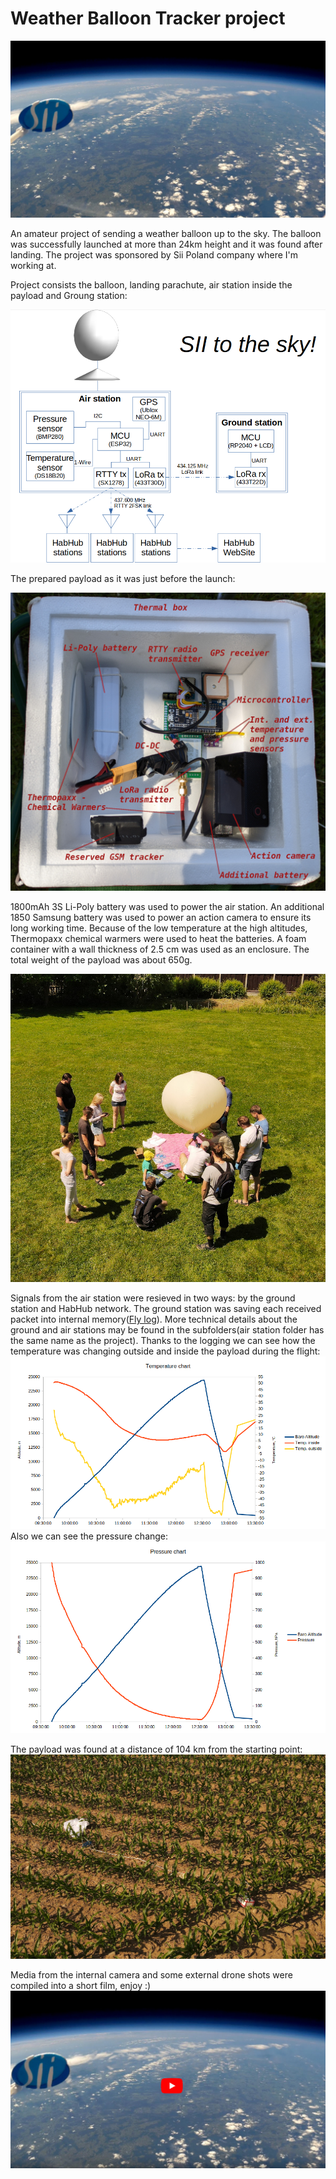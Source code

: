 # Weather Balloon Tracker project

![Camera view](Doc/24km_view.jpg)

An amateur project of sending a weather balloon up to the sky. The balloon was successfully launched at more than 24km height and it was found after landing. The project was sponsored by Sii Poland company where I'm working at.

Project consists the balloon, landing parachute, air station inside the payload and Groung station:

![alt text](Doc/Design_new.png)

The prepared payload as it was just before the launch:

![alt text](Doc/internals.jpg)

1800mAh 3S Li-Poly battery was used to power the air station. An additional 1850 Samsung battery was used to power an action camera to ensure its long working time. Because of the low temperature at the high altitudes, Thermopaxx chemical warmers were used to heat the batteries. A foam container with a wall thickness of 2.5 cm was used as an enclosure.
The total weight of the payload was about 650g.

![Preparing](Doc/launch.jpg)

Signals from the air station were resieved in two ways: by the ground station and HabHub network. The ground station was saving each received packet into internal memory([Fly log](Doc/Fly_Chart.xlsx)). More technical details about the ground and air stations may be found in the subfolders(air station folder has the same name as the project).
Thanks to the logging we can see how the temperature was changing outside and inside the payload during the flight:
![Temperature chart](Doc/Temperature_Chart.png)
Also we can see the pressure change:
![Pressure chart](Doc/Pressure_chart.png)

The payload was found at a distance of 104 km from the starting point:
![Found](Doc/Found.jpg)

Media from the internal camera and some external drone shots were compiled into a short film, enjoy :)
[![A film about the weather balloon](Doc/youtube.jpg)](https://www.youtube.com/watch?v=4AIsvloCAdA)
